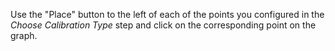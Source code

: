 Use the "Place" button to the left of each of the points you configured in the *Choose Calibration Type* step and click on the corresponding point on the graph. 